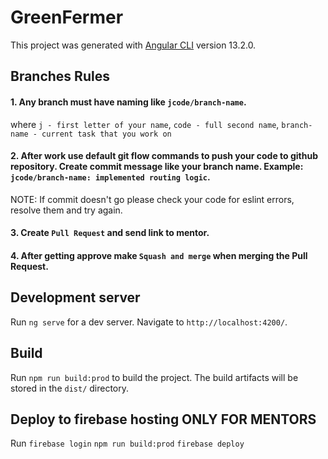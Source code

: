 # GreenFermer

This project was generated with [Angular CLI](https://github.com/angular/angular-cli) version 13.2.0.

## Branches Rules

#### 1. Any branch must have naming like `jcode/branch-name`.
where `j - first letter of your name`, `code - full second name`, `branch-name - current task that you work on`

#### 2. After work use default git flow commands to push your code to github repository. Create commit message like your branch name. Example: `jcode/branch-name: implemented routing logic`.
NOTE: If commit doesn't go please check your code for eslint errors, resolve them and try again.

#### 3. Create `Pull Request` and send link to mentor.

#### 4. After getting approve make `Squash and merge` when merging the Pull Request.

## Development server

Run `ng serve` for a dev server. Navigate to `http://localhost:4200/`.

## Build

Run `npm run build:prod` to build the project. The build artifacts will be stored in the `dist/` directory.

## Deploy to firebase hosting ONLY FOR MENTORS
Run `firebase login`
    `npm run build:prod`
    `firebase deploy`
